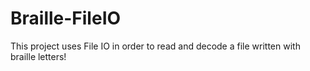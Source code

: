 # Braille-FileIO
This project uses File IO in order to read and decode a file written with braille letters!
